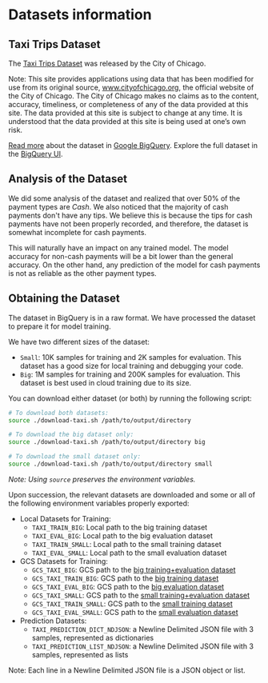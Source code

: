 # Datasets information

## Taxi Trips Dataset

The [Taxi Trips Dataset](https://data.cityofchicago.org/Transportation/Taxi-Trips/wrvz-psew) was released by the City of Chicago.

Note: This site provides applications using data that has been modified
for use from its original source, www.cityofchicago.org, the official website of
the City of Chicago. The City of Chicago makes no claims as to the content,
accuracy, timeliness, or completeness of any of the data provided at this site.
The data provided at this site is subject to change at any time. It is
understood that the data provided at this site is being used at one’s own risk.

[Read more](https://cloud.google.com/bigquery/public-data/chicago-taxi) about
the dataset in [Google BigQuery](https://cloud.google.com/bigquery/). Explore
the full dataset in the
[BigQuery UI](https://bigquery.cloud.google.com/dataset/bigquery-public-data:chicago_taxi_trips).

## Analysis of the Dataset
We did some analysis of the dataset and realized that over 50% of the payment types are *Cash*.
We also noticed that the majority of cash payments don't have any tips. We believe this is because
the tips for cash payments have not been properly recorded, and therefore, the dataset is somewhat
incomplete for cash payments. 

This will naturally have an impact on any trained model. The model accuracy for non-cash payments
will be a bit lower than the general accuracy. On the other hand, any prediction of the model
for cash payments is not as reliable as the other payment types.

## Obtaining the Dataset

The dataset in BigQuery is in a raw format. We have processed the dataset to prepare it for model training.

We have two different sizes of the dataset:

* `Small`: 10K samples for training and 2K samples for evaluation. This dataset has a good size for local training and debugging your code.
* `Big`:   1M samples for training and 200K samples for evaluation. This dataset is best used in cloud training due to its size.

You can download either dataset (or both) by running the following script:

```bash
# To download both datasets:
source ./download-taxi.sh /path/to/output/directory

# To download the big dataset only:
source ./download-taxi.sh /path/to/output/directory big

# To download the small dataset only:
source ./download-taxi.sh /path/to/output/directory small
```

*Note: Using `source` preserves the environment variables.*

Upon succession, the relevant datasets are downloaded and some or all of the
following environment variables properly exported:

* Local Datasets for Training:
  * `TAXI_TRAIN_BIG`: Local path to the big training dataset
  * `TAXI_EVAL_BIG`: Local path to the big evaluation dataset
  * `TAXI_TRAIN_SMALL`: Local path to the small training dataset
  * `TAXI_EVAL_SMALL`: Local path to the small evaluation dataset
* GCS Datasets for Training:
  * `GCS_TAXI_BIG`: GCS path to the [big training+evaluation dataset](https://storage.googleapis.com/cloud-samples-data/ml-engine/chicago_taxi/training/big/taxi_trips.csv)
  * `GCS_TAXI_TRAIN_BIG`: GCS path to the [big training dataset](https://storage.googleapis.com/cloud-samples-data/ml-engine/chicago_taxi/training/big/taxi_trips_train.csv)
  * `GCS_TAXI_EVAL_BIG`: GCS path to the [big evaluation dataset](https://storage.googleapis.com/cloud-samples-data/ml-engine/chicago_taxi/training/big/taxi_trips_eval.csv)
  * `GCS_TAXI_SMALL`: GCS path to the [small training+evaluation dataset](https://storage.googleapis.com/cloud-samples-data/ml-engine/chicago_taxi/training/small/taxi_trips.csv)
  * `GCS_TAXI_TRAIN_SMALL`: GCS path to the [small training dataset](https://storage.googleapis.com/cloud-samples-data/ml-engine/chicago_taxi/training/small/taxi_trips_train.csv)
  * `GCS_TAXI_EVAL_SMALL`: GCS path to the [small evaluation dataset](https://storage.googleapis.com/cloud-samples-data/ml-engine/chicago_taxi/training/small/taxi_trips_eval.csv)
* Prediction Datasets:
  * `TAXI_PREDICTION_DICT_NDJSON`: a Newline Delimited JSON file with 3 samples, represented as dictionaries
  * `TAXI_PREDICTION_LIST_NDJSON`: a Newline Delimited JSON file with 3 samples, represented as lists

Note: Each line in a Newline Delimited JSON file is a JSON object or list.
